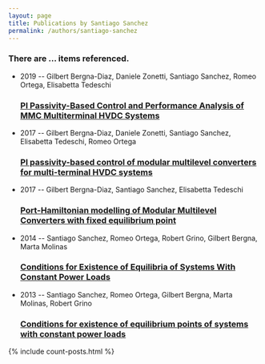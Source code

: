 ```yaml
---
layout: page
title: Publications by Santiago Sanchez
permalink: /authors/santiago-sanchez
---
```


<h3 id="number-posts">There are ... items referenced.</h3>
<ul class="post-list">
<li><span class='post-meta'>2019 -- Gilbert Bergna-Diaz, Daniele Zonetti, Santiago Sanchez, Romeo Ortega, Elisabetta Tedeschi</span><h3><a class='post-link' href="{{ site.baseurl }}/pi-passivity-based-control-and-performance-analysis-of-mmc-multiterminal-hvdc-systems">PI Passivity-Based Control and Performance Analysis of MMC Multiterminal HVDC Systems</a></h3></li>
<li><span class='post-meta'>2017 -- Gilbert Bergna-Diaz, Daniele Zonetti, Santiago Sanchez, Elisabetta Tedeschi, Romeo Ortega</span><h3><a class='post-link' href="{{ site.baseurl }}/pi-passivity-based-control-of-modular-multilevel-converters-for-multi-terminal-hvdc-systems">PI passivity-based control of modular multilevel converters for multi-terminal HVDC systems</a></h3></li>
<li><span class='post-meta'>2017 -- Gilbert Bergna-Diaz, Santiago Sanchez, Elisabetta Tedeschi</span><h3><a class='post-link' href="{{ site.baseurl }}/port-hamiltonian-modelling-of-modular-multilevel-converters-with-fixed-equilibrium-point">Port-Hamiltonian modelling of Modular Multilevel Converters with fixed equilibrium point</a></h3></li>
<li><span class='post-meta'>2014 -- Santiago Sanchez, Romeo Ortega, Robert Grino, Gilbert Bergna, Marta Molinas</span><h3><a class='post-link' href="{{ site.baseurl }}/conditions-for-existence-of-equilibria-of-systems-with-constant-power-loads">Conditions for Existence of Equilibria of Systems With Constant Power Loads</a></h3></li>
<li><span class='post-meta'>2013 -- Santiago Sanchez, Romeo Ortega, Gilbert Bergna, Marta Molinas, Robert Grino</span><h3><a class='post-link' href="{{ site.baseurl }}/conditions-for-existence-of-equilibrium-points-of-systems-with-constant-power-loads">Conditions for existence of equilibrium points of systems with constant power loads</a></h3></li>

</ul>
{% include count-posts.html %}

